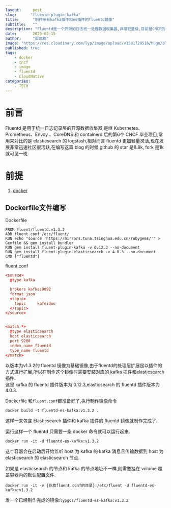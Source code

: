 ```yaml
---
layout:     post 
slug:      "fluentd-plugin-kafka"
title:      "制作带有kafka插件和es插件的fluentd镜像"
subtitle:   ""
description: "Fluentd是一个开源的日志统一处理数据收集器,非常轻量级,目前是CNCF的毕业项目."  
date:       2020-02-15
author:     "梁远鹏"
image: "https://res.cloudinary.com/lyp/image/upload/v1581729516/hugo/blog.github.io/avian-beak-bird-blur-416117.jpg"
published: true
tags: 
    - docker
    - cncf
    - image
    - fluentd
    - CloudNative
categories: 
    - TECH
---
```



# 前言  

Fluentd 是用于统一日志记录层的开源数据收集器,是继 Kubernetes、Prometheus、Envoy 、CoreDNS 和 containerd 后的第6个 CNCF 毕业项目,常用来对比的是 elasticsearch 的 logstash,相对而言 fluentd 更加轻量灵活,现在发展非常迅速社区很活跃,在编写这篇 blog 的时候 github 的 star 是8.8k, fork 是1k就可见一斑.

# 前提

1. [docker](https://www.docker.com/get-started)  


## Dockerfile文件编写  

Dockerfile
```
FROM fluent/fluentd:v1.3.2 
ADD fluent.conf /etc/fluent/
RUN echo "source 'https://mirrors.tuna.tsinghua.edu.cn/rubygems/'" > Gemfile && gem install bundler
RUN gem install fluent-plugin-kafka -v 0.12.3 --no-document
RUN gem install fluent-plugin-elasticsearch -v 4.0.3 --no-document
CMD ["fluentd"]
```

fluent.conf
```conf
<source>
  @type kafka

  brokers kafka:9092
  format json
  <topic>
    topic     kafeidou
  </topic>
</source>


<match *>
  @type elasticsearch
  host elasticsearch
  port 9200
  index_name fluentd
  type_name fluentd
</match>

```  


以版本为v1.3.2的 fluentd 镜像为基础镜像,由于fluentd的处理层扩展是以插件的方式进行扩展,所以在制作这个镜像时需要安装对应的 kafka 插件和elasticsearch 插件.  
这里 kafka 的 fluentd 插件版本为 0.12.3,elasticsearch 的 fluentd 插件版本为4.0.3.  

Dockerfile 和`fluent.conf`都准备好了,执行制作镜像命令
```shell
docker build -t fluentd-es-kafka:v1.3.2 .
```

这样一来包含 Elasticsearch 插件和 kafka 插件的 fluentd 镜像就制作完成了.  

运行这样一个 fluentd 只需要一条 docker 命令就可以运行起来.  

```shell
docker run -it -d fluentd-es-kafka:v1.3.2
```  

这个容器会在启动后开始监听 host 为 kafka 的 kafka 消息且传输数据到 host 为 elasticsearch 的 elasticsearch 节点.  

如果是 elasticsearch 的节点和 kafka 的节点地址不一样,则需要挂在 volume 覆盖容器内的默认配置文件.  

```shell
docker run -it -v {存放fluent.conf的目录}:/etc/fluent -d fluentd-es-kafka:v1.3.2
```

发一个已经制作完成的镜像:``lypgcs/fluentd-es-kafka:v1.3.2``

